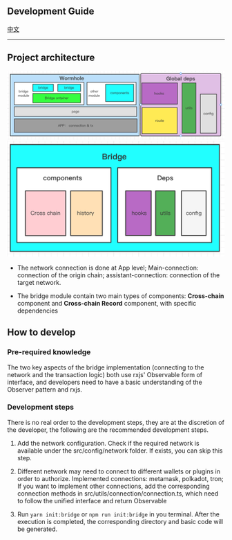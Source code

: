 ## Development Guide

[中文](./doc/DEVELOPMENT_ZH.md)

---

## Project architecture

![wormhole](./doc/screenshot/wormhole.png)
![bridge](./doc/screenshot/bridge.png)

- The network connection is done at App level; Main-connection: connection of the origin chain; assistant-connection: connection of the target network.

- The bridge module contain two main types of components: **Cross-chain** component and **Cross-chain Record** component, with specific dependencies

## How to develop

### Pre-required knowledge

The two key aspects of the bridge implementation (connecting to the network and the transaction logic) both use rxjs' Observable form of interface, and developers need to have a basic understanding of the Observer pattern and rxjs.

### Development steps

There is no real order to the development steps, they are at the discretion of the developer, the following are the recommended development steps.

1. Add the network configuration. Check if the required network is available under the src/config/network folder. If exists, you can skip this step.

1. Different network may need to connect to different wallets or plugins in order to authorize. Implemented connections: metamask, polkadot, tron; If you want to implement other connections, add the corresponding connection methods in src/utils/connection/connection.ts, which need to follow the unified interface and return Observable<Connection>

1. Run `yarn init:bridge` or `npm run init:bridge` in you terminal.
   After the execution is completed, the corresponding directory and basic code will be generated.
